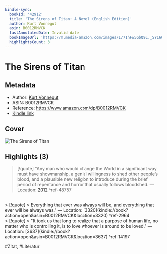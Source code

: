 ```yaml
---
kindle-sync:
  bookId: '42912'
  title: 'The Sirens of Titan: A Novel (English Edition)'
  author: Kurt Vonnegut
  asin: B0012RMVCK
  lastAnnotatedDate: Invalid date
  bookImageUrl: 'https://m.media-amazon.com/images/I/71hFw5GbQ9L._SY160.jpg'
  highlightsCount: 3
---
```

# The Sirens of Titan
## Metadata
* Author: [Kurt Vonnegut](<https://www.goodreads.com/search?q=Kurt Vonnegut>)
* ASIN: B0012RMVCK
* Reference: https://www.amazon.com/dp/B0012RMVCK
* [Kindle link](kindle://book?action=open&asin=B0012RMVCK)

## Cover
![The Sirens of Titan](https://m.media-amazon.com/images/I/71hFw5GbQ9L._SY160.jpg)

## Highlights (3)

> [!quote]
> "Any man who would change the World in a significant way must have showmanship, a genial willingness to shed other people’s blood, and a plausible new religion to introduce during the brief period of repentance and horror that usually follows bloodshed. — Location: [2012](kindle://book?action=open&asin=B0012RMVCK&location=2012) ^ref-48757

<br>
> [!quote]
> Everything that ever was always will be, and everything that ever will be always was." — Location: [3320](kindle://book?action=open&asin=B0012RMVCK&location=3320) ^ref-2964

<br>
> [!quote]
> "It took us that long to realize that a purpose of human life, no matter who is controlling it, is to love whoever is around to be loved." — Location: [3637](kindle://book?action=open&asin=B0012RMVCK&location=3637) ^ref-14197

<br>

#Zitat, #Literatur
